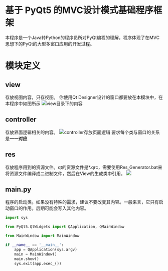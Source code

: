 # 基于 PyQt5 的MVC设计模式基础程序框架
本程序是一个Java转Python的程序员所对PyQt编程的理解，程序体现了在MVC思想下的PyQt的大型多窗口应用的开发过程。
# 模块定义
## view
存放视图内容，只存视图。
你使用Qt Designer设计的窗口都要放在本模块中，在本程序中如图所示
![view目录下的内容](https://images.iotlearn.cn/img/20220523152624.png)

## controller
存放界面逻辑相关的内容。
![controller存放页面逻辑](https://images.iotlearn.cn/img/20220523152743.png)
要求每个类与窗口的关系是**一一对应**

## res
存放程序用到的资源文件。qt的资源文件是*.qrc，需要使用Res_Generator.bat来将资源文件编译成二进制文件，然后在View的生成类中引用。
![](https://images.iotlearn.cn/img/20220523153448.png)

## main.py
程序的启动类。如果没有特殊的需求，建议不要改变其内容。一般来言，它只有启动窗口的作用。后期可能会写入其他内容。
```python
import sys

from PyQt5.QtWidgets import QApplication, QMainWindow

from MainWindow import MainWindow

if __name__ == '__main__':
    app = QApplication(sys.argv)
    main = MainWindow()
    main.show()
    sys.exit(app.exec_())
```